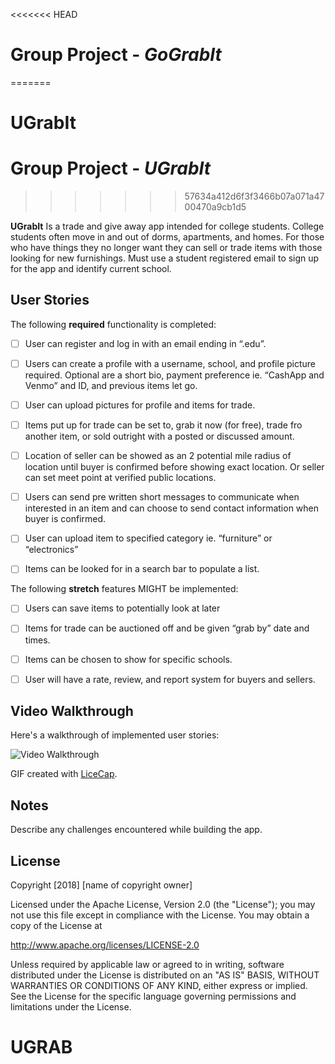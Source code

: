 <<<<<<< HEAD
# Group Project - *GoGrabIt*
=======
# UGrabIt
# Group Project - *UGrabIt*
>>>>>>> 57634a412d6f3f3466b07a071a4700470a9cb1d5

**UGrabIt** Is a trade and give away app intended for college students. College students often move in and out of dorms, apartments, and homes. For those who have things they no longer want they can sell or trade items with those looking for new furnishings. Must use a student registered email to sign up for the app and identify current school.


## User Stories

The following **required** functionality is completed:

- [ ] User can register and log in with an email ending in “.edu”.
- [ ] Users can create a profile with a username, school, and profile picture required. Optional are a short bio, payment preference ie. “CashApp and Venmo” and ID, and previous items let go.
- [ ] User can upload pictures for profile and items for trade.
- [ ] Items put up for trade can be set to, grab it now (for free), trade fro another item, or sold outright with a posted or discussed amount.
- [ ] Location of seller can be showed as an 2 potential mile radius of location until buyer is confirmed before showing exact location. Or seller can set meet point at verified public locations.
- [ ] Users can send pre written short messages to communicate when interested in an item and can choose to send contact information when buyer is confirmed.
- [ ] User can upload item to specified category ie. “furniture” or “electronics”
- [ ] Items can be looked for in a search bar to populate a list.





The following **stretch** features MIGHT be implemented:

- [ ] Users can save items to potentially look at later
- [ ] Items for trade can be auctioned off and be given “grab by” date and times.
- [ ] Items can be chosen to show for specific schools.
- [ ] User will have a rate, review, and report system for buyers and sellers.



## Video Walkthrough

Here's a walkthrough of implemented user stories:

<img src='https://i.imgur.com/abc.gif' title='Video Walkthrough' width='' alt='Video Walkthrough' />

GIF created with [LiceCap](http://www.cockos.com/licecap/).

## Notes

Describe any challenges encountered while building the app.

## License

Copyright [2018] [name of copyright owner]

Licensed under the Apache License, Version 2.0 (the "License");
you may not use this file except in compliance with the License.
You may obtain a copy of the License at

http://www.apache.org/licenses/LICENSE-2.0

Unless required by applicable law or agreed to in writing, software
distributed under the License is distributed on an "AS IS" BASIS,
WITHOUT WARRANTIES OR CONDITIONS OF ANY KIND, either express or implied.
See the License for the specific language governing permissions and
limitations under the License.
# UGRAB
